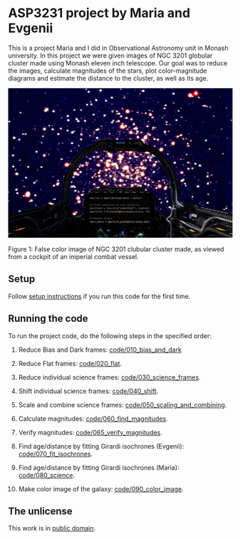 # ASP3231 project by Maria and Evgenii

This is a project Maria and I did in Observational Astronomy unit in Monash university. In this project we were given images of NGC 3201 globular cluster made using Monash eleven inch telescope. Our goal was to reduce the images, calculate magnitudes of the stars, plot color-magnitude diagrams and estimate the distance to the cluster, as well as its age.

![False color image of NGC 3201 globular cluster](https://raw.githubusercontent.com/evgenyneu/asp3231_project/master/code/090_color_image/images/spaceshit.jpg)

Figure 1: False color image of NGC 3201 clubular cluster made, as viewed from a cockpit of an imperial combat vessel.

## Setup

Follow [setup instructions](setup.md) if you run this code for the first time.

## Running the code

To run the project code, do the following steps in the specified order:

1. Reduce Bias and Dark frames: [code/010_bias_and_dark](code/010_bias_and_dark)

1. Reduce Flat frames: [code/020_flat](code/020_flat).

1. Reduce individual science frames: [code/030_science_frames](code/030_science_frames).

1. Shift individual science frames: [code/040_shift](code/040_shift).

1. Scale and combine science frames: [code/050_scaling_and_combining](code/050_scaling_and_combining).

1. Calculate magnitudes: [code/060_find_magnitudes](code/060_find_magnitudes).

1. Verify magnitudes: [code/065_verify_magnitudes](code/065_verify_magnitudes).

1. Find age/distance by fitting Girardi isochrones (Evgenii): [code/070_fit_isochrones](code/070_fit_isochrones).

1. Find age/distance by fitting Girardi isochrones (Maria): [code/080_science](code/080_science).

1. Make color image of the galaxy: [code/090_color_image](code/090_color_image).


## The unlicense

This work is in [public domain](https://github.com/evgenyneu/tarpan/blob/master/LICENSE).
